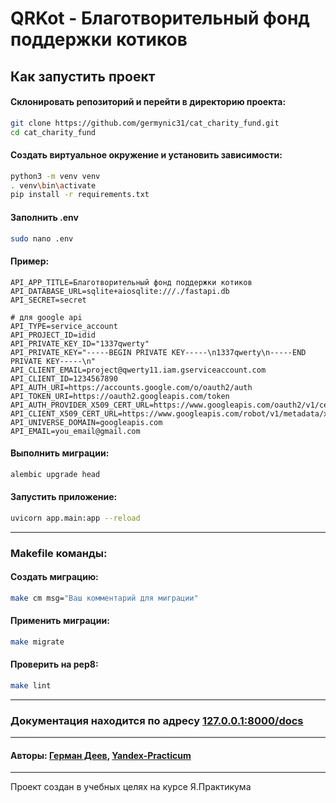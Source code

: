 # QRKot - Благотворительный фонд поддержки котиков

## Как запустить проект

#### Склонировать репозиторий и перейти в директорию проекта:

```bash
git clone https://github.com/germynic31/cat_charity_fund.git
cd cat_charity_fund
```

#### Создать виртуальное окружение и установить зависимости:
```bash
python3 -m venv venv
. venv\bin\activate
pip install -r requirements.txt
```

#### Заполнить .env

```bash
sudo nano .env
```

#### Пример:
```dotenv
API_APP_TITLE=Благотворительный фонд поддержки котиков
API_DATABASE_URL=sqlite+aiosqlite:///./fastapi.db
API_SECRET=secret

# для google api
API_TYPE=service_account
API_PROJECT_ID=idid
API_PRIVATE_KEY_ID="1337qwerty"
API_PRIVATE_KEY="-----BEGIN PRIVATE KEY-----\n1337qwerty\n-----END PRIVATE KEY-----\n"
API_CLIENT_EMAIL=project@qwerty11.iam.gserviceaccount.com
API_CLIENT_ID=1234567890
API_AUTH_URI=https://accounts.google.com/o/oauth2/auth
API_TOKEN_URI=https://oauth2.googleapis.com/token
API_AUTH_PROVIDER_X509_CERT_URL=https://www.googleapis.com/oauth2/v1/certs
API_CLIENT_X509_CERT_URL=https://www.googleapis.com/robot/v1/metadata/x509/project@qwerty11.iam.gserviceaccount.com
API_UNIVERSE_DOMAIN=googleapis.com
API_EMAIL=you_email@gmail.com
```

#### Выполнить миграции:

```bash
alembic upgrade head
```

#### Запустить приложение:
```bash
uvicorn app.main:app --reload
```

---

### Makefile команды:

#### Создать миграцию:
```bash
make cm msg="Ваш комментарий для миграции"
```

#### Применить миграции:
```bash
make migrate
```

#### Проверить на pep8:
```bash
make lint
```

---

### Документация находится по адресу [127.0.0.1:8000/docs](http://127.0.0.1:8000/docs)

---

#### Авторы: [Герман Деев](https://github.com/germynic31), [Yandex-Practicum](https://github.com/Yandex-Practicum)

---

Проект создан в учебных целях на курсе Я.Практикума


